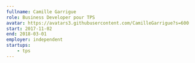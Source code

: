 ```yaml
---
fullname: Camille Garrigue
role: Business Developer pour TPS
avatar: https://avatars3.githubusercontent.com/CamilleGarrigue?s=600
start: 2017-11-02
end: 2018-03-01
employer: independent
startups:
    - tps
---
```

